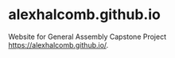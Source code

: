 # alexhalcomb.github.io
Website for General Assembly Capstone Project https://alexhalcomb.github.io/. 
